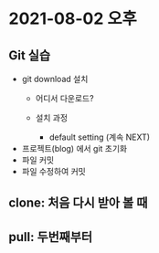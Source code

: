 # 2021-08-02 오후

## Git 실습
+ git download 설치
    - 어디서 다운로드?

    - 설치 과정
        - default setting (계속 NEXT)
+ 프로젝트(blog) 에서 git 초기화
+ 파일 커밋
+ 파일 수정하여 커밋

## clone: 처음 다시 받아 볼 때

## pull: 두번째부터